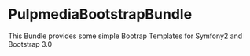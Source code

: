 PulpmediaBootstrapBundle
========================

This Bundle provides some simple Bootrap Templates for Symfony2 and Bootstrap 3.0
